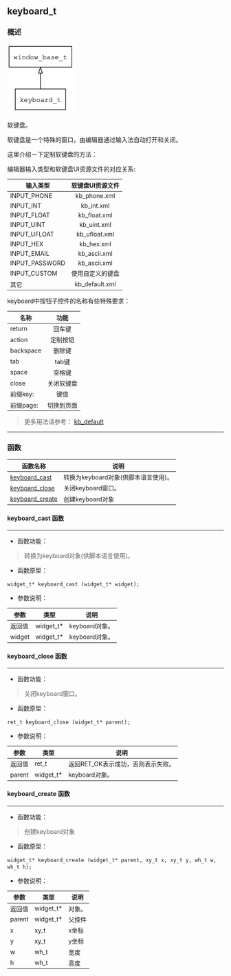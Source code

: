 ## keyboard\_t
### 概述
![image](images/keyboard_t_0.png)

软键盘。

软键盘是一个特殊的窗口，由编辑器通过输入法自动打开和关闭。

这里介绍一下定制软键盘的方法：

编辑器输入类型和软键盘UI资源文件的对应关系:

| 输入类型       | 软键盘UI资源文件|
|----------------|:---------------:|
| INPUT\_PHONE    | kb\_phone.xml    |
| INPUT\_INT      | kb\_int.xml      |
| INPUT\_FLOAT    | kb\_float.xml    |
| INPUT\_UINT     | kb\_uint.xml     |
| INPUT\_UFLOAT   | kb\_ufloat.xml   |
| INPUT\_HEX      | kb\_hex.xml      |
| INPUT\_EMAIL    | kb\_ascii.xml    |
| INPUT\_PASSWORD | kb\_ascii.xml    |
| INPUT\_CUSTOM   | 使用自定义的键盘 |
| 其它            | kb\_default.xml  |

keyboard中按钮子控件的名称有些特殊要求：

|  名称          | 功能            |
|----------------|:---------------:|
| return         | 回车键          |
| action         | 定制按钮        |
| backspace      | 删除键          |
| tab            | tab键           |
| space          | 空格键          |
| close          | 关闭软键盘      |
| 前缀key:       | 键值            |
| 前缀page:      | 切换到页面      |


> 更多用法请参考：
[kb_default](https://github.com/zlgopen/awtk/blob/master/demos/assets/default/raw/ui/kb_default.xml)
----------------------------------
### 函数
<p id="keyboard_t_methods">

| 函数名称 | 说明 | 
| -------- | ------------ | 
| <a href="#keyboard_t_keyboard_cast">keyboard\_cast</a> | 转换为keyboard对象(供脚本语言使用)。 |
| <a href="#keyboard_t_keyboard_close">keyboard\_close</a> | 关闭keyboard窗口。 |
| <a href="#keyboard_t_keyboard_create">keyboard\_create</a> | 创建keyboard对象 |
#### keyboard\_cast 函数
-----------------------

* 函数功能：

> <p id="keyboard_t_keyboard_cast">转换为keyboard对象(供脚本语言使用)。

* 函数原型：

```
widget_t* keyboard_cast (widget_t* widget);
```

* 参数说明：

| 参数 | 类型 | 说明 |
| -------- | ----- | --------- |
| 返回值 | widget\_t* | keyboard对象。 |
| widget | widget\_t* | keyboard对象。 |
#### keyboard\_close 函数
-----------------------

* 函数功能：

> <p id="keyboard_t_keyboard_close">关闭keyboard窗口。

* 函数原型：

```
ret_t keyboard_close (widget_t* parent);
```

* 参数说明：

| 参数 | 类型 | 说明 |
| -------- | ----- | --------- |
| 返回值 | ret\_t | 返回RET\_OK表示成功，否则表示失败。 |
| parent | widget\_t* | keyboard对象。 |
#### keyboard\_create 函数
-----------------------

* 函数功能：

> <p id="keyboard_t_keyboard_create">创建keyboard对象

* 函数原型：

```
widget_t* keyboard_create (widget_t* parent, xy_t x, xy_t y, wh_t w, wh_t h);
```

* 参数说明：

| 参数 | 类型 | 说明 |
| -------- | ----- | --------- |
| 返回值 | widget\_t* | 对象。 |
| parent | widget\_t* | 父控件 |
| x | xy\_t | x坐标 |
| y | xy\_t | y坐标 |
| w | wh\_t | 宽度 |
| h | wh\_t | 高度 |
